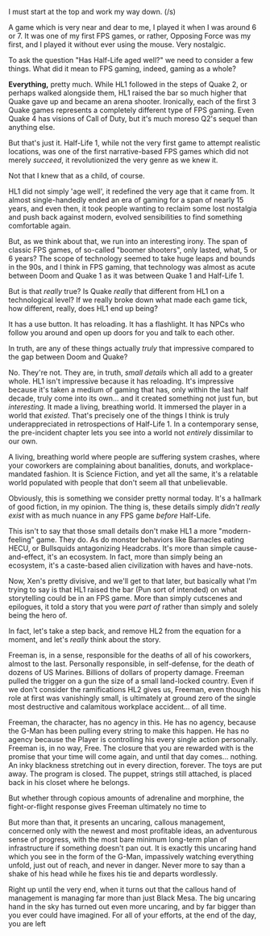 I must start at the top and work my way down. (/s)

A game which is very near and dear to me, I played it when I was around 6 or 7. It was one of my first FPS games, or rather, Opposing Force was my first, and I played it without ever using the mouse. Very nostalgic.

To ask the question "Has Half-Life aged well?" we need to consider a few things. What did it mean to FPS gaming, indeed, gaming as a whole?

**Everything,** pretty much. While HL1 followed in the steps of Quake 2, or perhaps walked alongside them, HL1 raised the bar so much higher that Quake gave up and became an arena shooter. Ironically, each of the first 3 Quake games represents a completely different type of FPS gaming. Even Quake 4 has visions of Call of Duty, but it's much moreso Q2's sequel than anything else.

But that's just it. Half-Life 1, while not the very first game to attempt realistic locations, was one of the first narrative-based FPS games which did not merely *succeed*, it revolutionized the very genre as we knew it.

Not that I knew that as a child, of course.

HL1 did not simply 'age well', it redefined the very age that it came from. It almost single-handedly ended an era of gaming for a span of nearly 15 years, and even then, it took people wanting to reclaim some lost nostalgia and push back against modern, evolved sensibilities to find something comfortable again.

But, as we think about that, we run into an interesting irony. The span of classic FPS games, of so-called "boomer shooters", only lasted, what, 5 or 6 years? The scope of technology seemed to take huge leaps and bounds in the 90s, and I think in FPS gaming, that technology was almost as acute between Doom and Quake 1 as it was between Quake 1 and Half-Life 1.

But is that *really* true? Is Quake *really* that different from HL1 on a technological level? If we really broke down what made each game tick, how different, really, does HL1 end up being?

It has a use button. It has reloading. It has a flashlight. It has NPCs who follow you around and open up doors for you and talk to each other.

In truth, are any of these things actually *truly* that impressive compared to the gap between Doom and Quake?

No. They're not. They are, in truth, *small details* which all add to a greater whole. HL1 isn't impressive because it has reloading. It's impressive because it's taken a medium of gaming that has, only within the last half decade, truly come into its own... and it created something not just fun, but *interesting.* It made a living, breathing world. It immersed the player in a world that *existed*. That's precisely one of the things I think is truly underappreciated in retrospections of Half-Life 1. In a contemporary sense, the pre-incident chapter lets you see into a world not *entirely* dissimilar to our own.

A living, breathing world where people are suffering system crashes, where your coworkers are complaining about banalities, donuts, and workplace-mandated fashion. It is Science Fiction, and yet all the same, it's a relatable world populated with people that don't seem all that unbelievable.

Obviously, this is something we consider pretty normal today. It's a hallmark of good fiction, in my opinion. The thing is, these details simply *didn't really exist* with as much nuance in any FPS game *before* Half-Life.

This isn't to say that those small details don't make HL1 a more "modern-feeling" game. They do. As do monster behaviors like Barnacles eating HECU, or Bullsquids antagonizing Headcrabs. It's more than simple cause-and-effect, it's an ecosystem. In fact, more than simply being an ecosystem, it's a caste-based alien civilization with haves and have-nots.

Now, Xen's pretty divisive, and we'll get to that later, but basically what I'm trying to say is that HL1 raised the bar (Pun sort of intended) on what storytelling could be in an FPS game. More than simply cutscenes and epilogues, it told a story that you were *part of* rather than simply and solely being the hero of.

In fact, let's take a step back, and remove HL2 from the equation for a moment, and let's *really* think about the story.

Freeman is, in a sense, responsible for the deaths of all of his coworkers, almost to the last. Personally responsible, in self-defense, for the death of dozens of US Marines. Billions of dollars of property damage. Freeman pulled the trigger on a gun the size of a small land-locked country. Even if we don't consider the ramifications HL2 gives us, Freeman, even though his role at first was vanishingly small, is ultimately at ground zero of the single most destructive and calamitous workplace accident... of all time.

Freeman, the character, has no agency in this. He has no agency, because the G-Man has been pulling every string to make this happen. He has no agency because the Player is controlling his every single action personally. Freeman is, in no way, Free. The closure that you are rewarded with is the promise that your time will come again, and until that day comes... nothing. An inky blackness stretching out in every direction, forever. The toys are put away. The program is closed. The puppet, strings still attached, is placed back in his closet where he belongs.

But whether through copious amounts of adrenaline and morphine, the fight-or-flight response gives Freeman ultimately no time to 

But more than that, it presents an uncaring, callous management, concerned only with the newest and most profitable ideas, an adventurous sense of progress, with the most bare minimum long-term plan of infrastructure if something doesn't pan out. It is exactly this uncaring hand which you see in the form of the G-Man, impassively watching everything unfold, just out of reach, and never in danger. Never more to say than a shake of his head while he fixes his tie and departs wordlessly.

Right up until the very end, when it turns out that the callous hand of management is managing far more than just Black Mesa. The big uncaring hand in the sky has turned out even more uncaring, and by far bigger than you ever could have imagined. For all of your efforts, at the end of the day, you are left 